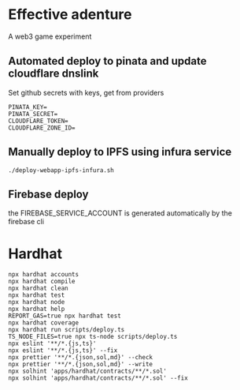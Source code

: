 # Effective adenture
A web3 game experiment

## Automated deploy to pinata and update cloudflare dnslink
Set github secrets with keys, get from providers
```
PINATA_KEY=
PINATA_SECRET=
CLOUDFLARE_TOKEN=
CLOUDFLARE_ZONE_ID=
```

## Manually deploy to IPFS using infura service
`./deploy-webapp-ipfs-infura.sh`

## Firebase deploy
the FIREBASE_SERVICE_ACCOUNT is generated automatically by the firebase cli

# Hardhat

```shell
npx hardhat accounts
npx hardhat compile
npx hardhat clean
npx hardhat test
npx hardhat node
npx hardhat help
REPORT_GAS=true npx hardhat test
npx hardhat coverage
npx hardhat run scripts/deploy.ts
TS_NODE_FILES=true npx ts-node scripts/deploy.ts
npx eslint '**/*.{js,ts}'
npx eslint '**/*.{js,ts}' --fix
npx prettier '**/*.{json,sol,md}' --check
npx prettier '**/*.{json,sol,md}' --write
npx solhint 'apps/hardhat/contracts/**/*.sol'
npx solhint 'apps/hardhat/contracts/**/*.sol' --fix
```
